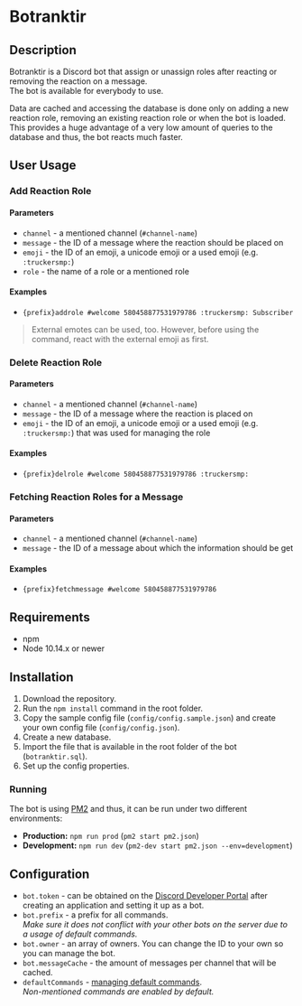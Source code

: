 # Botranktir

## Description

Botranktir is a Discord bot that assign or unassign roles after reacting or removing the reaction on a message.  
The bot is available for everybody to use.

Data are cached and accessing the database is done only on adding a new reaction role, removing an existing
reaction role or when the bot is loaded. This provides a huge advantage of a very low amount of queries to
the database and thus, the bot reacts much faster.

## User Usage

### Add Reaction Role

#### Parameters

- `channel` - a mentioned channel (`#channel-name`)
- `message` - the ID of a message where the reaction should be placed on
- `emoji` - the ID of an emoji, a unicode emoji or a used emoji (e.g. `:truckersmp:`)
- `role` - the name of a role or a mentioned role

#### Examples

- `{prefix}addrole #welcome 580458877531979786 :truckersmp: Subscriber`

> External emotes can be used, too. However, before using the command, react with the external emoji as first.

### Delete Reaction Role

#### Parameters

- `channel` - a mentioned channel (`#channel-name`)
- `message` - the ID of a message where the reaction is placed on
- `emoji` - the ID of an emoji, a unicode emoji or a used emoji (e.g. `:truckersmp:`) that was used for managing
            the role

#### Examples

- `{prefix}delrole #welcome 580458877531979786 :truckersmp:`

### Fetching Reaction Roles for a Message

#### Parameters

- `channel` - a mentioned channel (`#channel-name`)
- `message` - the ID of a message about which the information should be get

#### Examples

- `{prefix}fetchmessage #welcome 580458877531979786`

## Requirements

- npm
- Node 10.14.x or newer

## Installation

1. Download the repository.
2. Run the `npm install` command in the root folder.
3. Copy the sample config file (`config/config.sample.json`) and create your own config file (`config/config.json`).
4. Create a new database.
5. Import the file that is available in the root folder of the bot (`botranktir.sql`).
6. Set up the config properties.

### Running

The bot is using [PM2](http://pm2.keymetrics.io/) and thus, it can be run under two different environments:

- **Production:** `npm run prod` (`pm2 start pm2.json`)
- **Development:** `npm run dev` (`pm2-dev start pm2.json --env=development`)

## Configuration

- `bot.token` - can be obtained on the [Discord Developer Portal](https://discordapp.com/developers/applications/)
    after creating an application and setting it up as a bot.
- `bot.prefix` - a prefix for all commands.  
    *Make sure it does not conflict with your other bots on the server due to a usage of default commands.*
- `bot.owner` - an array of owners. You can change the ID to your own so you can manage the bot.
- `bot.messageCache` - the amount of messages per channel that will be cached.
- `defaultCommands` - [managing default commands](https://discord.js.org/#/docs/commando/master/class/CommandoRegistry?scrollTo=registerDefaultCommands).  
    *Non-mentioned commands are enabled by default.*
